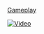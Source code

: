 [Gameplay](https://www.youtube.com/watch?v=x3eDkEQRCVA)

[![Video](https://img.youtube.com/vi/x3eDkEQRCVA/0.jpg)](https://www.youtube.com/watch?v=x3eDkEQRCVA)
